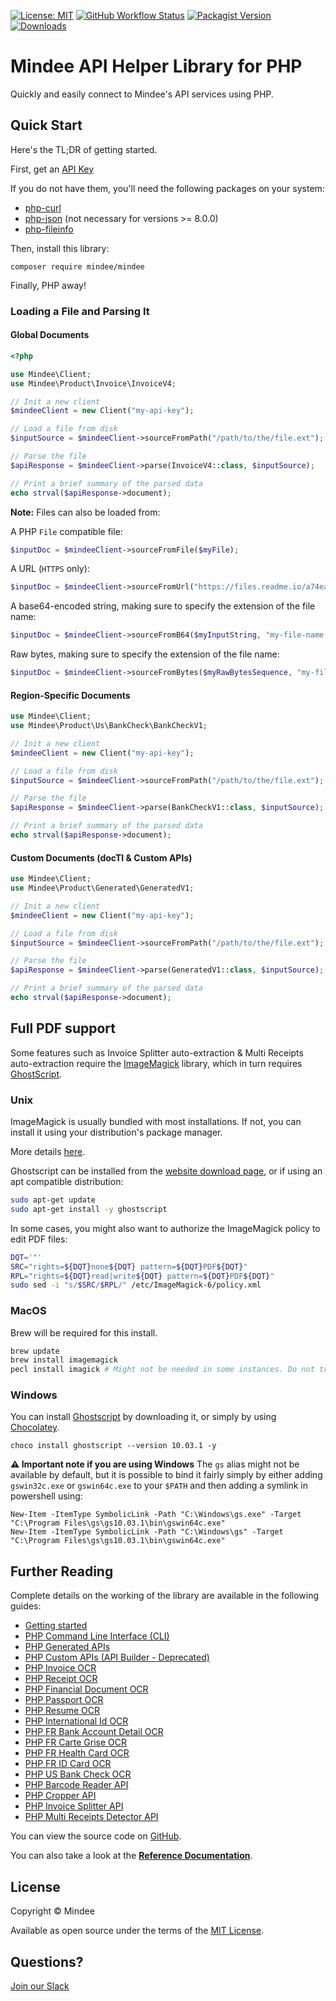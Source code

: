 [![License: MIT](https://img.shields.io/github/license/mindee/mindee-api-php)](https://opensource.org/licenses/MIT) [![GitHub Workflow Status](https://img.shields.io/github/actions/workflow/status/mindee/mindee-api-php/unit-test.yml)](https://github.com/mindee/mindee-api-php) [![Packagist Version](https://img.shields.io/packagist/v/mindee/mindee)](https://packagist.org/packages/mindee/mindee) [![Downloads](https://img.shields.io/packagist/dm/mindee/mindee)](https://packagist.org/packages/mindee/mindee)

# Mindee API Helper Library for PHP
Quickly and easily connect to Mindee's API services using PHP.

## Quick Start
Here's the TL;DR of getting started.

First, get an [API Key](https://developers.mindee.com/docs/create-api-key)

If you do not have them, you'll need the following packages on your system:
* [php-curl](https://www.php.net/manual/en/curl.installation.php)
* [php-json](https://www.php.net/manual/en/json.installation.php) (not necessary for versions >= 8.0.0)
* [php-fileinfo](https://www.php.net/manual/en/fileinfo.installation.php)

Then, install this library:
```shell
composer require mindee/mindee
```

Finally, PHP away!

### Loading a File and Parsing It

#### Global Documents
```php
<?php

use Mindee\Client;
use Mindee\Product\Invoice\InvoiceV4;

// Init a new client
$mindeeClient = new Client("my-api-key");

// Load a file from disk
$inputSource = $mindeeClient->sourceFromPath("/path/to/the/file.ext");

// Parse the file
$apiResponse = $mindeeClient->parse(InvoiceV4::class, $inputSource);

// Print a brief summary of the parsed data
echo strval($apiResponse->document);
```

**Note:** Files can also be loaded from:

A PHP `File` compatible file:
```php
$inputDoc = $mindeeClient->sourceFromFile($myFile);
```

A URL (`HTTPS` only):
```php
$inputDoc = $mindeeClient->sourceFromUrl("https://files.readme.io/a74eaa5-c8e283b-sample_invoice.jpeg");
```

A base64-encoded string, making sure to specify the extension of the file name:
```php
$inputDoc = $mindeeClient->sourceFromB64($myInputString, "my-file-name.ext");
```

Raw bytes, making sure to specify the extension of the file name:
```php
$inputDoc = $mindeeClient->sourceFromBytes($myRawBytesSequence, "my-file-name.ext");
```

#### Region-Specific Documents
```php
use Mindee\Client;
use Mindee\Product\Us\BankCheck\BankCheckV1;

// Init a new client
$mindeeClient = new Client("my-api-key");

// Load a file from disk
$inputSource = $mindeeClient->sourceFromPath("/path/to/the/file.ext");

// Parse the file
$apiResponse = $mindeeClient->parse(BankCheckV1::class, $inputSource);

// Print a brief summary of the parsed data
echo strval($apiResponse->document);
```

#### Custom Documents (docTI & Custom APIs)

```php
use Mindee\Client;
use Mindee\Product\Generated\GeneratedV1;

// Init a new client
$mindeeClient = new Client("my-api-key");

// Load a file from disk
$inputSource = $mindeeClient->sourceFromPath("/path/to/the/file.ext");

// Parse the file
$apiResponse = $mindeeClient->parse(GeneratedV1::class, $inputSource);

// Print a brief summary of the parsed data
echo strval($apiResponse->document);
```

## Full PDF support

Some features such as Invoice Splitter auto-extraction & Multi Receipts auto-extraction require the [ImageMagick](https://www.php.net/manual/en/imagick.setup.php) library, which in turn requires [GhostScript](https://www.ghostscript.com/).

### Unix

ImageMagick is usually bundled with most installations. If not, you can install it using your distribution's package manager.

More details [here](https://imagemagick.org/script/advanced-linux-installation.php).

Ghostscript can be installed from the [website download page](https://ghostscript.com/releases/gsdnld.html), or if using an apt compatible distribution:
```bash
sudo apt-get update
sudo apt-get install -y ghostscript
```

In some cases, you might also want to authorize the ImageMagick policy to edit PDF files:

```bash
DQT='"'
SRC="rights=${DQT}none${DQT} pattern=${DQT}PDF${DQT}"
RPL="rights=${DQT}read|write${DQT} pattern=${DQT}PDF${DQT}"
sudo sed -i "s/$SRC/$RPL/" /etc/ImageMagick-6/policy.xml
```

### MacOS

Brew will be required for this install.

```bash
brew update
brew install imagemagick
pecl install imagick # Might not be needed in some instances. Do not try to install before installing PHP & Pecl.
```

### Windows
You can install [Ghostscript](https://ghostscript.com/releases/gsdnld.html) by downloading it, or simply by using [Chocolatey](https://chocolatey.org/).

```
choco install ghostscript --version 10.03.1 -y
```

**⚠️ Important note if you are using Windows** 
The `gs` alias might not be available by default, but it is possible to bind it fairly simply by either adding `gswin32c.exe` or `gswin64c.exe` to your `$PATH` and then adding a symlink in powershell using:

```
New-Item -ItemType SymbolicLink -Path "C:\Windows\gs.exe" -Target "C:\Program Files\gs\gs10.03.1\bin\gswin64c.exe"
New-Item -ItemType SymbolicLink -Path "C:\Windows\gs" -Target "C:\Program Files\gs\gs10.03.1\bin\gswin64c.exe"
```
## Further Reading
Complete details on the working of the library are available in the following guides:

* [Getting started](https://developers.mindee.com/docs/php-getting-started)
* [PHP Command Line Interface (CLI)](https://developers.mindee.com/docs/php-cli)
* [PHP Generated APIs](https://developers.mindee.com/docs/php-generated-api)
* [PHP Custom APIs (API Builder - Deprecated)](https://developers.mindee.com/docs/php-api-builder)
* [PHP Invoice OCR](https://developers.mindee.com/docs/php-invoice-ocr)
* [PHP Receipt OCR](https://developers.mindee.com/docs/php-receipt-ocr)
* [PHP Financial Document OCR](https://developers.mindee.com/docs/php-financial-document-ocr)
* [PHP Passport OCR](https://developers.mindee.com/docs/php-passport-ocr)
* [PHP Resume OCR](https://developers.mindee.com/docs/php-resume-ocr)
* [PHP International Id OCR](https://developers.mindee.com/docs/php-international-id-ocr)
* [PHP FR Bank Account Detail OCR](https://developers.mindee.com/docs/php-fr-bank-account-details-ocr)
* [PHP FR Carte Grise OCR](https://developers.mindee.com/docs/php-fr-carte-grise-ocr)
* [PHP FR Health Card OCR](https://developers.mindee.com/docs/php-fr-health-card-ocr)
* [PHP FR ID Card OCR](https://developers.mindee.com/docs/php-fr-carte-nationale-didentite-ocr)
* [PHP US Bank Check OCR](https://developers.mindee.com/docs/php-us-bank-check-ocr)
* [PHP Barcode Reader API](https://developers.mindee.com/docs/php-barcode-reader-ocr)
* [PHP Cropper API](https://developers.mindee.com/docs/php-cropper-ocr)
* [PHP Invoice Splitter API](https://developers.mindee.com/docs/php-invoice-splitter-ocr)
* [PHP Multi Receipts Detector API](https://developers.mindee.com/docs/php-multi-receipts-detector-ocr)

You can view the source code on [GitHub](https://github.com/mindee/mindee-api-php).

You can also take a look at the
**[Reference Documentation](https://mindee.github.io/mindee-api-php)**.

## License
Copyright © Mindee

Available as open source under the terms of the [MIT License](https://opensource.org/licenses/MIT).

## Questions?
[Join our Slack](https://join.slack.com/t/mindee-community/shared_invite/zt-2d0ds7dtz-DPAF81ZqTy20chsYpQBW5g)
